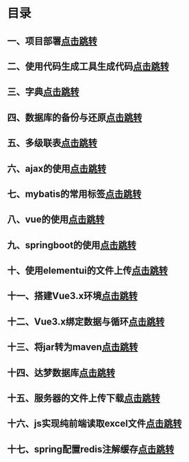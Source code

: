 # 目录

## 一、项目部署[点击跳转](https://2749877017.github.io/book/#/项目部署)

## 二、使用代码生成工具生成代码[点击跳转](https://2749877017.github.io/book/#/使用代码生成工具生成代码)

## 三、字典[点击跳转](https://2749877017.github.io/book/#/字典)

## 四、数据库的备份与还原[点击跳转](https://2749877017.github.io/book/#/数据库的备份与还原)

## 五、多级联表[点击跳转](https://2749877017.github.io/book/#/多级联表)

## 六、ajax的使用[点击跳转](https://2749877017.github.io/book/#/ajax的使用)

## 七、mybatis的常用标签[点击跳转](https://2749877017.github.io/book/#/mybatis的常用标签)

## 八、vue的使用[点击跳转](https://2749877017.github.io/book/#/vue的使用)

## 九、springboot的使用[点击跳转](https://2749877017.github.io/book/#/springboot的使用)

## 十、使用elementui的文件上传[点击跳转](https://2749877017.github.io/book/#/使用elementui的文件上传)

## 十一、搭建Vue3.x环境[点击跳转](https://2749877017.github.io/book/#/搭建Vue3.x环境)

## 十二、Vue3.x绑定数据与循环[点击跳转](https://2749877017.github.io/book/#/Vue3.x绑定数据与循环)

## 十三、将jar转为maven[点击跳转](https://2749877017.github.io/book/#/将jar转为maven)

## 十四、达梦数据库[点击跳转](https://2749877017.github.io/book/#/达梦数据库)

## 十五、服务器的文件上传下载[点击跳转](https://2749877017.github.io/book/#/服务器的文件上传下载)

## 十六、js实现纯前端读取excel文件[点击跳转](https://2749877017.github.io/book/#/js实现纯前端读取excel文件)

## 十七、spring配置redis注解缓存[点击跳转](https://2749877017.github.io/book/#/spring配置redis注解缓存)
